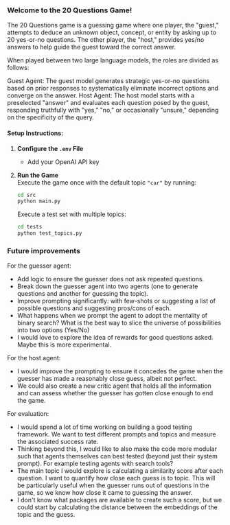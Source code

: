 ### Welcome to the 20 Questions Game!
The 20 Questions game is a guessing game where one player, the "guest," attempts to deduce an unknown object, concept, or entity by asking up to 20 yes-or-no questions. The other player, the "host," provides yes/no answers to help guide the guest toward the correct answer.

When played between two large language models, the roles are divided as follows:

Guest Agent: The guest model generates strategic yes-or-no questions based on prior responses to systematically eliminate incorrect options and converge on the answer.
Host Agent: The host model starts with a preselected "answer" and evaluates each question posed by the guest, responding truthfully with "yes," "no," or occasionally "unsure," depending on the specificity of the query.

#### Setup Instructions:

1. **Configure the `.env` File**  
   - Add your OpenAI API key 


2. **Run the Game**  
   Execute the game once with the default topic `"car"` by running:  
   ```bash
   cd src
   python main.py
   ```  
   Execute a test set with multiple topics:  
   ```bash
   cd tests
   python test_topics.py
   ```  

### Future improvements

For the guesser agent:
- Add logic to ensure the guesser does not ask repeated questions.
- Break down the guesser agent into two agents (one to generate questions and another for guessing the topic).
- Improve prompting significantly: with few-shots or suggesting a list of possible questions and suggesting pros/cons of each.
- What happens when we prompt the agent to adopt the mentality of binary search? What is the best way to slice the universe of possibilities into two options (Yes/No)
- I would love to explore the idea of rewards for good questions asked. Maybe this is more experimental. 

For the host agent: 
- I would  improve the prompting to ensure it concedes the game when the guesser has made a reasonably close guess, albeit not perfect. 
- We could also create a new critic agent that holds all the information and can assess whether the guesser has gotten close enough to end the game.

For evaluation:
- I would spend a lot of time working on building a good testing framework. We want to test different prompts and topics and measure the associated success rate. 
- Thinking beyond this, I would like to also make the code more modular such that agents themselves can best tested (beyond just their system prompt). For example testing agents with search tools?  
- The main topic I would explore is calculating a similarity score after each question. I want to quantify how close each guess is to topic. This will be particularly useful when the guesser runs out of questions in the game, so we know how close it came to guessing the answer.
- I don't know what packages are available to create such a score, but we could start by calculating the distance between the embeddings of the topic and the guess. 
